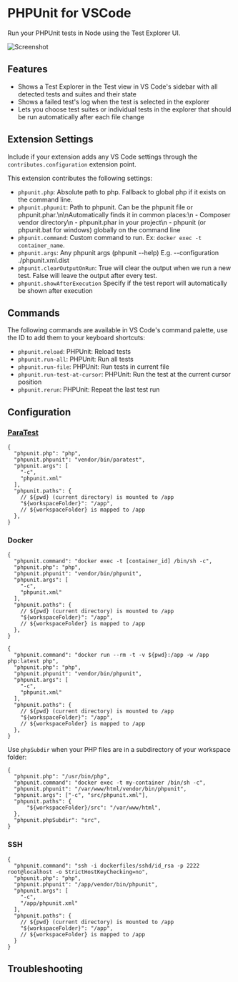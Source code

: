 # PHPUnit for VSCode

Run your PHPUnit tests in Node using the Test Explorer UI.

![Screenshot](img/screenshot.gif)

## Features

- Shows a Test Explorer in the Test view in VS Code's sidebar with all detected tests and suites and their state
- Shows a failed test's log when the test is selected in the explorer
- Lets you choose test suites or individual tests in the explorer that should be run automatically after each file
  change

## Extension Settings

Include if your extension adds any VS Code settings through the `contributes.configuration` extension point.

This extension contributes the following settings:

- `phpunit.php`: Absolute path to php. Fallback to global php if it exists on the command line.
- `phpunit.phpunit`: Path to phpunit. Can be the phpunit file or phpunit.phar.\n\nAutomatically finds it in common
  places:\n - Composer vendor directory\n - phpunit.phar in your project\n - phpunit (or phpunit.bat for windows)
  globally on the command line
- `phpunit.command`: Custom command to run. Ex: `docker exec -t container_name`.
- `phpunit.args`: Any phpunit args (phpunit --help) E.g. --configuration ./phpunit.xml.dist
- `phpunit.clearOutputOnRun`: True will clear the output when we run a new test. False will leave the output after every
  test.
- `phpunit.showAfterExecution` Specify if the test report will automatically be shown after execution

## Commands

The following commands are available in VS Code's command palette, use the ID to add them to your keyboard shortcuts:

- `phpunit.reload`: PHPUnit: Reload tests
- `phpunit.run-all`: PHPUnit: Run all tests
- `phpunit.run-file`: PHPUnit: Run tests in current file
- `phpunit.run-test-at-cursor`: PHPUnit: Run the test at the current cursor position
- `phpunit.rerun`: PHPUnit: Repeat the last test run

## Configuration

### [ParaTest](https://github.com/paratestphp/paratest)

```jsonc
{
  "phpunit.php": "php",
  "phpunit.phpunit": "vendor/bin/paratest",
  "phpunit.args": [
    "-c",
    "phpunit.xml"
  ],
  "phpunit.paths": {
    // ${pwd} (current directory) is mounted to /app
    "${workspaceFolder}": "/app",
    // ${workspaceFolder} is mapped to /app
  },
}
```

### Docker

```jsonc
{
  "phpunit.command": "docker exec -t [container_id] /bin/sh -c",
  "phpunit.php": "php",
  "phpunit.phpunit": "vendor/bin/phpunit",
  "phpunit.args": [
    "-c",
    "phpunit.xml"
  ],
  "phpunit.paths": {
    // ${pwd} (current directory) is mounted to /app
    "${workspaceFolder}": "/app",
    // ${workspaceFolder} is mapped to /app
  },
}
```

```jsonc
{
  "phpunit.command": "docker run --rm -t -v ${pwd}:/app -w /app php:latest php",
  "phpunit.php": "php",
  "phpunit.phpunit": "vendor/bin/phpunit",
  "phpunit.args": [
    "-c",
    "phpunit.xml"
  ],
  "phpunit.paths": {
    // ${pwd} (current directory) is mounted to /app
    "${workspaceFolder}": "/app",
    // ${workspaceFolder} is mapped to /app
  },
}
```

Use `phpSubdir` when your PHP files are in a subdirectory of your workspace folder:

```jsonc
{
  "phpunit.php": "/usr/bin/php",
  "phpunit.command": "docker exec -t my-container /bin/sh -c",
  "phpunit.phpunit": "/var/www/html/vendor/bin/phpunit",
  "phpunit.args": ["-c", "src/phpunit.xml"],
  "phpunit.paths": {
      "${workspaceFolder}/src": "/var/www/html",
  },
  "phpunit.phpSubdir": "src",
}
```

### SSH

```jsonc
{
  "phpunit.command": "ssh -i dockerfiles/sshd/id_rsa -p 2222 root@localhost -o StrictHostKeyChecking=no",
  "phpunit.php": "php",
  "phpunit.phpunit": "/app/vendor/bin/phpunit",
  "phpunit.args": [
    "-c",
    "/app/phpunit.xml"
  ],
  "phpunit.paths": {
    // ${pwd} (current directory) is mounted to /app
    "${workspaceFolder}": "/app",
    // ${workspaceFolder} is mapped to /app
  }
}
```

## Troubleshooting